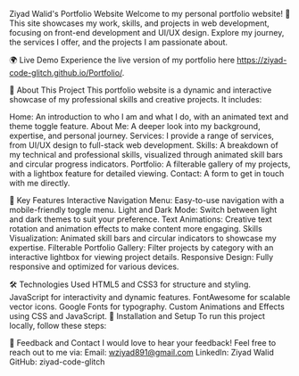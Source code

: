 Ziyad Walid's Portfolio Website
Welcome to my personal portfolio website! 🌟 This site showcases my work, skills, and projects in web development, focusing on front-end development and UI/UX design. Explore my journey, the services I offer, and the projects I am passionate about.

🌍 Live Demo
Experience the live version of my portfolio here https://ziyad-code-glitch.github.io/Portfolio/.

📖 About This Project
This portfolio website is a dynamic and interactive showcase of my professional skills and creative projects. It includes:

Home: An introduction to who I am and what I do, with an animated text and theme toggle feature.
About Me: A deeper look into my background, expertise, and personal journey.
Services: I provide a range of services, from UI/UX design to full-stack web development.
Skills: A breakdown of my technical and professional skills, visualized through animated skill bars and circular progress indicators.
Portfolio: A filterable gallery of my projects, with a lightbox feature for detailed viewing.
Contact: A form to get in touch with me directly.

🚀 Key Features
Interactive Navigation Menu: Easy-to-use navigation with a mobile-friendly toggle menu.
Light and Dark Mode: Switch between light and dark themes to suit your preference.
Text Animations: Creative text rotation and animation effects to make content more engaging.
Skills Visualization: Animated skill bars and circular indicators to showcase my expertise.
Filterable Portfolio Gallery: Filter projects by category with an interactive lightbox for viewing project details.
Responsive Design: Fully responsive and optimized for various devices.

🛠️ Technologies Used
HTML5 and CSS3 for structure and styling.
JavaScript for interactivity and dynamic features.
FontAwesome for scalable vector icons.
Google Fonts for typography.
Custom Animations and Effects using CSS and JavaScript.
🔧 Installation and Setup
To run this project locally, follow these steps:

💬 Feedback and Contact
I would love to hear your feedback! Feel free to reach out to me via:
Email: wziyad891@gmail.com
LinkedIn: Ziyad Walid
GitHub: ziyad-code-glitch
